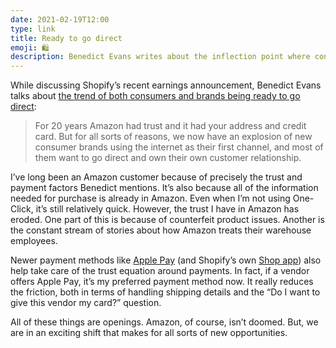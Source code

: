 ```yaml
---
date: 2021-02-19T12:00
type: link
title: Ready to go direct
emoji: 🛍
description: Benedict Evans writes about the inflection point where consumers and brands are ready to go direct with platforms like Shopify.
---
```


While discussing Shopify’s recent earnings announcement, Benedict Evans talks about [the trend of both consumers and brands being ready to go direct][link]:

> For 20 years Amazon had trust and it had your address and credit card. But for all sorts of reasons, we now have an explosion of new consumer brands using the internet as their first channel, and most of them want to go direct and own their own customer relationship.

I’ve long been an Amazon customer because of precisely the trust and payment factors Benedict mentions. It’s also because all of the information needed for purchase is already in Amazon. Even when I’m not using One-Click, it’s still relatively quick. However, the trust I have in Amazon has eroded. One part of this is because of counterfeit product issues. Another is the constant stream of stories about how Amazon treats their warehouse employees.

Newer payment methods like [Apple Pay][ap] (and Shopify’s own [Shop app][sp]) also help take care of the trust equation around payments. In fact, if a vendor offers Apple Pay, it’s my preferred payment method now. It really reduces the friction, both in terms of handling shipping details and the “Do I want to give this vendor my card?” question.

All of these things are openings. Amazon, of course, isn’t doomed. But, we are in an exciting shift that makes for all sorts of new opportunities.

[link]: https://www.ben-evans.com/benedictevans/2021/2/17/shopify
[ap]: https://www.apple.com/apple-pay/
[sp]: https://shop.app
